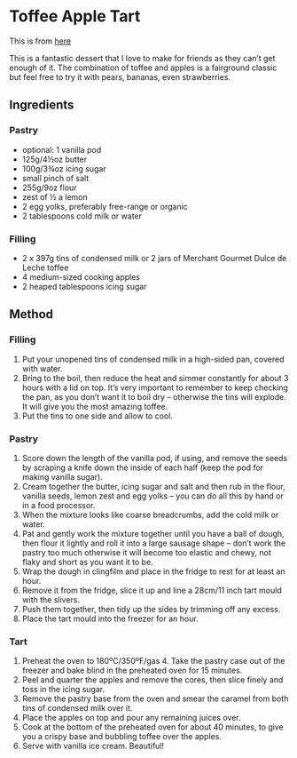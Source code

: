 
# Toffee Apple Tart

This is from [here](http://www.cookstr.com/recipes/toffee-apple-tart)


This is a fantastic dessert that I love to make for friends as they can’t get
enough of it. The combination of toffee and apples is a fairground classic but
feel free to try it with pears, bananas, even strawberries.

## Ingredients ##

### Pastry

- optional: 1 vanilla pod
- 125g/4½oz butter
- 100g/3¾oz icing sugar
- small pinch of salt
- 255g/9oz flour
- zest of ½ a lemon
- 2 egg yolks, preferably free-range or organic
- 2 tablespoons cold milk or water

### Filling 

- 2 x 397g tins of condensed milk or 2 jars of Merchant Gourmet Dulce de Leche toffee
- 4 medium-sized cooking apples
- 2 heaped tablespoons icing sugar


## Method

### Filling 

1. Put your unopened tins of condensed milk in a high-sided pan, covered with water. 
2. Bring to the boil, then reduce the heat and simmer constantly for about 3
hours with a lid on top. It’s very important to remember to keep checking the
pan, as you don’t want it to boil dry – otherwise the tins will explode. It
will give you the most amazing toffee. 
3. Put the tins to one side and allow to cool.

### Pastry

1. Score down the length of the vanilla pod, if using, and remove the seeds by scraping a knife down the inside of each half (keep the pod for making vanilla sugar).
2. Cream together the butter, icing sugar and salt and then rub in the flour, vanilla seeds, lemon zest and egg yolks – you can do all this by hand or in a food processor.
3. When the mixture looks like coarse breadcrumbs, add the cold milk or water.
3. Pat and gently work the mixture together until you have a ball of dough, then flour it lightly and roll it into a large sausage shape – don’t work the pastry too much otherwise it will become too elastic and chewy, not flaky and short as you want it to be.
4. Wrap the dough in clingfilm and place in the fridge to rest for at least an hour.
5. Remove it from the fridge, slice it up and line a 28cm/11 inch tart mould with the slivers.
6. Push them together, then tidy up the sides by trimming off any excess.
7. Place the tart mould into the freezer for an hour.

### Tart

1. Preheat the oven to 180ºC/350ºF/gas 4. Take the pastry case out of the freezer and bake blind in the preheated oven for 15 minutes. 
2. Peel and quarter the apples and remove the cores, then slice finely and toss in the icing sugar. 
3. Remove the pastry base from the oven and smear the caramel from both tins of condensed milk over it.
4. Place the apples on top and pour any remaining juices over. 
5. Cook at the bottom of the preheated oven for about 40 minutes, to give you a crispy base and bubbling toffee over the apples. 
6. Serve with vanilla ice cream. Beautiful!
